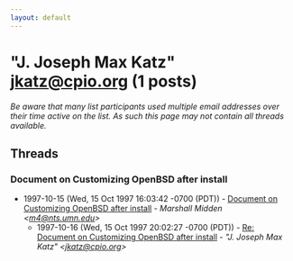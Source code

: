 ```yaml
---
layout: default
---
```


# "J. Joseph Max Katz" <jkatz@cpio.org> (1 posts)

_Be aware that many list participants used multiple email addresses over their time active on the list. As such this page may not contain all threads available._

## Threads

### Document on Customizing OpenBSD after install
+ 1997-10-15 (Wed, 15 Oct 1997 16:03:42 -0700 (PDT)) - [Document on Customizing OpenBSD after install](/archive/1997/10/fdb841b89ed5ab0afbf93eadf9872788bc7a5e5ddad9ea39d7586b1eade31da8) - _Marshall Midden \<m4@nts.umn.edu\>_
  + 1997-10-16 (Wed, 15 Oct 1997 20:02:27 -0700 (PDT)) - [Re: Document on Customizing OpenBSD after install](/archive/1997/10/0b6b77586c7fb289f26164c2593b16f7117253fddab0ccc52ba55ba18c011a07) - _"J. Joseph Max Katz" \<jkatz@cpio.org\>_

